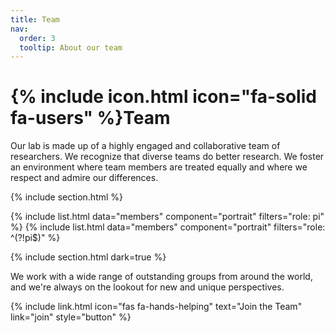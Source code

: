 ```yaml
---
title: Team
nav:
  order: 3
  tooltip: About our team
---
```


# {% include icon.html icon="fa-solid fa-users" %}Team

Our lab is made up of a highly engaged and collaborative team of researchers. We recognize that diverse teams do better research. We foster an environment where team members are treated equally and where we respect and admire our differences.

{% include section.html %}

{% include list.html data="members" component="portrait" filters="role: pi" %}
{% include list.html data="members" component="portrait" filters="role: ^(?!pi$)" %}


{% include section.html dark=true %}

We work with a wide range of outstanding groups from around the world, and we're always on the lookout for new and unique perspectives.

{%
  include link.html
  icon="fas fa-hands-helping"
  text="Join the Team"
  link="join"
  style="button"
%}